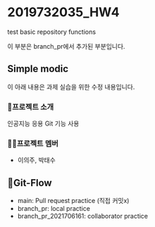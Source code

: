 # 2019732035_HW4
test basic repository functions

이 부분은 branch_pr에서 추가된 부분입니다.

## Simple modic
이 아래 내용은 과제 실습을 위한 수정 내용입니다.


### 📢프로젝트 소개
인공지능 응용 Git 기능 사용

### 🙍‍♂️프로젝트 멤버
- 이의주, 박태수

## 📐Git-Flow
- main: Pull request practice (직접 커밋x)
- branch_pr: local practice
- branch_pr_2021706161: collaborator practice
